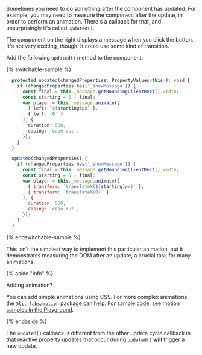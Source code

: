 Sometimes you need to do something after the component has updated. For example, you may need to measure the component after the update, in order to perform an animation. There's a callback for that, and unsurprisingly it's called `updated()`.

The component on the right displays a message when you click the button. It's not very exciting, though. It could use some kind of transition.

Add the following `updated()` method to the component:

{% switchable-sample %}

```ts
  protected updated(changedProperties: PropertyValues<this>): void {
    if (changedProperties.has('_showMessage')) {
      const final = this._message.getBoundingClientRect().width;
      const starting = 0 - final;
      var player = this._message.animate([
        { left: `${starting}px` },
        { left: `0` }
      ], {
        duration: 500,
        easing: 'ease-out',
      });
    }
  }
```

```js
  updated(changedProperties) {
    if (changedProperties.has('_showMessage')) {
      const final = this._message.getBoundingClientRect().width;
      const starting = 0 - final;
      var player = this._message.animate([
        { transform: `translateX(${starting}px)` },
        { transform: `translateX(0)` }
      ], {
        duration: 500,
        easing: 'ease-out',
      });
    }
  }
```

{% endswitchable-sample %}

This isn't the simplest way to implement this particular animation, but it demonstrates measuring the DOM after an update, a crucial task for many animations.

{% aside "info" %}

Adding animation?

You can add simple animations using CSS. For more complex animations, the [`@lit-labs/motion`](https://www.npmjs.com/package/@lit-labs/motion) package can help. For sample code, see [motion samples in the Playground](https://lit.dev/playground/#sample=examples/motion-simple).

{% endaside %}

The `updated()` callback is different from the other update cycle callback in that reactive property updates that occur during `updated()` **will** trigger a new update.

